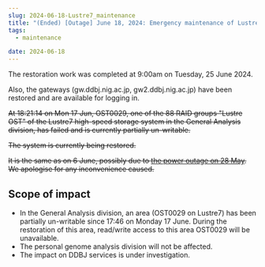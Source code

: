 ```yaml
---
slug: 2024-06-18-Lustre7_maintenance
title: "(Ended) [Outage] June 18, 2024: Emergency maintenance of Lustre7"
tags:
  - maintenance

date: 2024-06-18
---
```




The restoration work was completed at 9:00am on Tuesday, 25 June 2024.

Also, the gateways (gw.ddbj.nig.ac.jp, gw2.ddbj.nig.ac.jp) have been restored and are available for logging in.

~~At 18:21:14 on Mon 17 Jun, OST0029, one of the 88 RAID groups "Lustre OST" of the Lustre7 high-speed storage system in the General Analysis division, has failed and is currently partially un-writable.~~

<!-- truncate -->

~~The system is currently being restored.~~

~~It is the same as on 6 June, possibly due to [the power outage on 28 May](/blog/2024-05-28-blackout). We apologise for any inconvenience caused.~~


## Scope of impact

- In the General Analysis division, an area (OST0029 on Lustre7) has been partially un-writable since 17:46 on Monday 17 June. During the restoration of this area, read/write access to this area OST0029 will be unavailable.
- The personal genome analysis division will not be affected.
- The impact on DDBJ services is under investigation.
